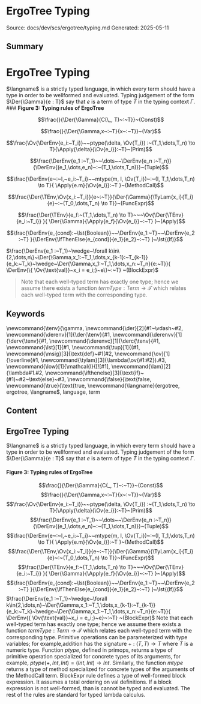 # ErgoTree Typing
Source: docs/dev/scs/ergotree/typing.md
Generated: 2025-05-11

## Summary
$$
\newcommand{\TEnv}{\Gamma}
\newcommand{\Der}[2]{#1~\vdash~#2}
\newcommand{\DerV}[2]{#1~\vdash^{\text{\lst{v}}}~#2}
\newcommand{\DerC}[2]{#1~\vdash^{\text{\lst{c}}}~#2}
\newcommand{\DerEnv}[1]{\Der{\TEnv}{#1}}
\newcommand{\DerEnvV}[1]{\DerV{\TEnv}{#1}}
\newcommand{\DerEnvC}[1]{\DerC{\TEnv}{#1}}
\newcommand{\lst}[1]{#1}
\newcommand{\Tup}[1]{(#1)}
\newcommand{\Apply}[2]{#1\langle#2\rangle}
\newcommand{\MSig}[3]{\text{def}~#1(#2): #3}
\newcommand{\Ov}[1]{\overline{#1}}
\newcommand{\TyLam}[3]{\lambda(\Ov{#1:#2}).#3}
\newcommand{\Trait}[2]{\text{trait}~#1~\{ #2 \}}
\newcommand{\To}{\mapsto}
\newcommand{\Low}[1]{\mathcal{L}{[\![#1]\!]}}
\newcommand{\Lam}[2]{\lambda#1.#2}
\newcommand{\IfThenElse}[3]{\text{if}~(#1)~#2~\text{else}~#3}
\newcommand{\False}{\text{false}}
\newcommand{\True}{\text{true}}
\newcommand{\langname}{ErgoTree}
\newcommand{\corelang}{Core-\lambda}
$$


# ErgoTree Typing

$\langname$ is a strictly typed language, in which every term should have a type in order to be wellformed and evaluated. Typing judgement of the form $\Der{\Gamma}{e : T}$ say that $e$ is a term of type $T$ in the typing context $\Gamma$. ### **Figure 3: Typing rules of ErgoTree**



$$\frac{}{\Der{\Gamma}{C(\_, T)~:~T}}~(Const)$$

$$\frac{}{\Der{\Gamma,x~:~T}{x~:~T}}~(Var)$$

$$\frac{\Ov{\DerEnv{e_i:~T_i}}~~ptype(\delta, \Ov{T_i}) :~(T_1,\dots,T_n) \to T}{\Apply{\delta}{\Ov{e_i}}:~T}~(Prim)$$

$$\frac{\DerEnv{e_1 :~T_1}~~\dots~~\DerEnv{e_n :~T_n}}      {\DerEnv{(e_1,\dots,e_n)~:~(T_1,\dots,T_n)}}~(Tuple)$$

$$\frac{\DerEnv{e~:~I,~e_i:~T_i}~~mtype(m, I, \Ov{T_i})~:~(I, T_1,\dots,T_n) \to T}{ \Apply{e.m}{\Ov{e_i}}:~T }~(MethodCall)$$ 


$$\frac{\Der{\TEnv,\Ov{x_i:~T_i}}{e~:~T}}{\Der{\Gamma}{\TyLam{x_i}{T_i}{e}~:~(T_0,\dots,T_n) \to T}}~(FuncExpr)$$

$$\frac{\Der{\TEnv}{e_f:~(T_1,\dots,T_n) \to T}~~~\Ov{\Der{\TEnv}{e_i:~T_i}} }{ \Der{\Gamma}{\Apply{e_f}{\Ov{e_i}}~:~T} }~(Apply)$$


$$\frac{\DerEnv{e_{cond}:~\lst{Boolean}}~~\DerEnv{e_1:~T}~~\DerEnv{e_2 :~T} }{\DerEnv{\IfThenElse{e_{cond}}{e_1}{e_2}~:~T} }~\lst{(If)}$$

$\frac{\DerEnv{e_1 :~T_1}~\wedge~\forall k\in\{2,\dots,n\}~\Der{\Gamma,x_1:~T_1,\dots,x_{k-1}:~T_{k-1}}{e_k:~T_k}~\wedge~\Der{\Gamma,x_1:~T_1,\dots,x_n:~T_n}{e:~T}}{ \DerEnv{\{ \Ov{\text{val}}~x_i = e_i;}~e\}~:~T} ~(BlockExpr)$






> Note that each well-typed term has exactly one type; hence we assume there exists a function $termType: Term \to \mathcal{T}$ which relates each well-typed term with the corresponding type.

## Keywords
\newcommand{\tenv}{\gamma, \newcommand{\der}[2]{#1~\vdash~#2, \newcommand{\derenv}[1]{\der{\tenv}{#1, \newcommand{\derenvv}[1]{\derv{\tenv}{#1, \newcommand{\derenvc}[1]{\derc{\tenv}{#1, \newcommand{\lst}[1]{#1, \newcommand{\tup}[1]{(#1, \newcommand{\msig}[3]{\text{def}~#1(#2, \newcommand{\ov}[1]{\overline{#1, \newcommand{\tylam}[3]{\lambda(\ov{#1:#2}).#3, \newcommand{\low}[1]{\mathcal{l}{[\![#1]\, \newcommand{\lam}[2]{\lambda#1.#2, \newcommand{\ifthenelse}[3]{\text{if}~(#1)~#2~\text{else}~#3, \newcommand{\false}{\text{false, \newcommand{\true}{\text{true, \newcommand{\langname}{ergotree, ergotree, \langname$, language, term

## Content
## ErgoTree Typing
$\langname$ is a strictly typed language, in which every term should have a type in order to be wellformed and evaluated. Typing judgement of the form $\Der{\Gamma}{e : T}$ say that $e$ is a term of type $T$ in the typing context $\Gamma$.

#### Figure 3: Typing rules of ErgoTree
$$\frac{}{\Der{\Gamma}{C(_, T)~:~T}}~(Const)$$
$$\frac{}{\Der{\Gamma,x~:~T}{x~:~T}}~(Var)$$
$$\frac{\Ov{\DerEnv{e_i:~T_i}}~~ptype(\delta, \Ov{T_i}) :~(T_1,\dots,T_n) \to T}{\Apply{\delta}{\Ov{e_i}}:~T}~(Prim)$$
$$\frac{\DerEnv{e_1 :~T_1}~~\dots~~\DerEnv{e_n :~T_n}}      {\DerEnv{(e_1,\dots,e_n)~:~(T_1,\dots,T_n)}}~(Tuple)$$
$$\frac{\DerEnv{e~:~I,~e_i:~T_i}~~mtype(m, I, \Ov{T_i})~:~(I, T_1,\dots,T_n) \to T}{ \Apply{e.m}{\Ov{e_i}}:~T }~(MethodCall)$$
$$\frac{\Der{\TEnv,\Ov{x_i:~T_i}}{e~:~T}}{\Der{\Gamma}{\TyLam{x_i}{T_i}{e}~:~(T_0,\dots,T_n) \to T}}~(FuncExpr)$$
$$\frac{\Der{\TEnv}{e_f:~(T_1,\dots,T_n) \to T}~~~\Ov{\Der{\TEnv}{e_i:~T_i}} }{ \Der{\Gamma}{\Apply{e_f}{\Ov{e_i}}~:~T} }~(Apply)$$
$$\frac{\DerEnv{e_{cond}:~\lst{Boolean}}~~\DerEnv{e_1:~T}~~\DerEnv{e_2 :~T} }{\DerEnv{\IfThenElse{e_{cond}}{e_1}{e_2}~:~T} }~\lst{(If)}$$
$\frac{\DerEnv{e_1 :~T_1}~\wedge~\forall k\in{2,\dots,n}~\Der{\Gamma,x_1:~T_1,\dots,x_{k-1}:~T_{k-1}}{e_k:~T_k}~\wedge~\Der{\Gamma,x_1:~T_1,\dots,x_n:~T_n}{e:~T}}{ \DerEnv{{ \Ov{\text{val}}~x_i = e_i;}~e}~:~T} ~(BlockExpr)$
Note that each well-typed term has exactly one type; hence we assume there exists a function $termType: Term \to \mathcal{T}$ which relates each well-typed term with the corresponding type.
Primitive operations can be parameterized with type variables; for example,addition has the signature $+~:~ (T,T) \to T$ where $T$ is a numeric type. Function $ptype$, defined in primops, returns a type of primitive operation specialized for concrete types of its arguments, for example, $ptype(+,Int, Int) = (Int, Int) \to Int$.
Similarly, the function $mtype$ returns a type of method specialized for concrete types of the arguments of the MethodCall term.
BlockExpr rule defines a type of well-formed block expression. It assumes a total ordering on val definitions. If a block expression is not well-formed, than is cannot be typed and evaluated.
The rest of the rules are standard for typed lambda calculus.
